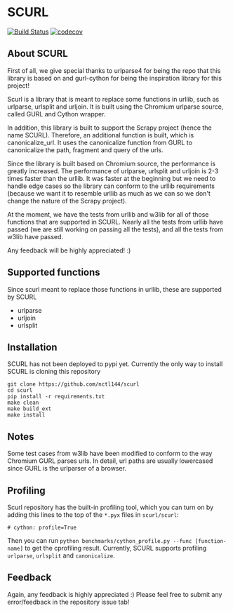 # SCURL

[![Build Status](https://travis-ci.org/nctl144/scurl.svg?branch=master)](https://travis-ci.org/nctl144/scurl)
[![codecov](https://codecov.io/gh/nctl144/scurl/branch/master/graph/badge.svg)](https://codecov.io/gh/nctl144/scurl)


## About SCURL

First of all, we give special thanks to urlparse4 for being the repo that this library is based on
and gurl-cython for being the inspiration library for this project!

Scurl is a library that is meant to replace some functions in urllib, such as urlparse,
urlsplit and urljoin. It is built using the Chromium urlparse source, called GURL and
Cython wrapper.

In addition, this library is built to support the Scrapy project (hence the name SCURL).
Therefore, an additional function is built, which is canonicalize_url. It uses the
canonicalize function from GURL to canonicalize the path, fragment and query of the urls.

Since the library is built based on Chromium source, the performance is greatly
increased. The performance of urlparse, urlsplit and urljoin is 2-3 times faster than
the urllib. It was faster at the beginning but we need to handle edge cases so the
library can conform to the urllib requirements (because we want it to resemble urllib as
much as we can so we don't change the nature of the Scrapy project).

At the moment, we have the tests from urllib and w3lib for all of those functions that
are supported in SCURL. Nearly all the tests from urllib have passed (we are still
working on passing all the tests), and all the tests from w3lib have passed.

Any feedback will be highly appreciated! :)


## Supported functions

Since scurl meant to replace those functions in urllib, these are supported by SCURL
+ urlparse
+ urljoin
+ urlsplit


## Installation

SCURL has not been deployed to pypi yet. Currently the only way to install SCURL is
cloning this repository

```
git clone https://github.com/nctl144/scurl
cd scurl
pip install -r requirements.txt
make clean
make build_ext
make install
```


## Notes

Some test cases from w3lib have been modified to conform to the way Chromium GURL parses
urls. In detail, url paths are usually lowercased since GURL is the urlparser of a browser.


## Profiling

Scurl repository has the built-in profiling tool, which you can turn on by adding this lines to the
top of the `*.pyx` files in `scurl/scurl`:
```
# cython: profile=True
```
Then you can run `python benchmarks/cython_profile.py --func [function-name]` to get the
cprofiling result. Currently, SCURL supports profiling `urlparse`, `urlsplit` and `canonicalize`.


## Feedback

Again, any feedback is highly appreciated :) Please feel free to submit any
error/feedback in the repository issue tab!

